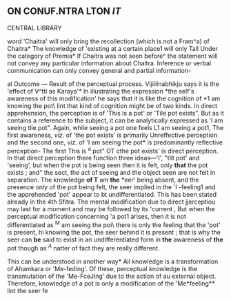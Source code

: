 ## ON CONUF.NTRA LTON *IT*

CENTRAL LIBRARY

word 'Chaitra' will only bring the recollection (which is not a Fram^a) of Chaitra\* The knowledge of 'existing at a certain place1 will only Tall Under the category of Premia\* If Chaitra was not seen before^ the statement will not convey any particular information about Chaitra. Inference or verbal communication can only convey general and partial information-

al Outcome — Result of the perceptual process. Vijiiilnabhikju says it is the 'effect of V^tti as Karaya'\* In illustrating the expression \*the self's awareness of this modification' he says that it is like the cognition of \*1 am knowing the pot\ lint that kind of cognition might be of two kinds. In direct apprehension, the perception is of 'This is a pot' or 'Tile pot exists". But as it contains a reference to the subject, it can be analytically expressed as 'I am seeing tlie pot". Again, while seeing a pot one feels L1 am seeing a pot1, The first awareness, *viz.* of 'the pot exists' is primarily Unreffective perception and the second one, *viz.* of 'I am seeing the pot\* is predominantly reflective perception- The first This is <sup>a</sup> pot" OT cthe pot exists' is direct perception. In that direct perception there function three ideas—'I', "tlit pot' and 'seeing', but when the pot is being seen then it is felt, only **that** the pot exists ; and" the sect, the act of seeing and the object seen are not felt in separation. The knowledge **of T** am **the** \*eer' being absent, and the presence only of the pot being felt, the seer implied in the 'I -feeling1 and the apprehended 'pot' appear to bt undifferentiated. This has been stated already in the 4th Sfitra. The mental modification due to direct jjerceptiou may last for a moment and may be followed by its 'current , But when the perceptual modification concerning 'a pot1 arises, then it is not differentiated as <sup>M</sup> am seeing the poi\ there is only the feeling that the 'pot' is present, hi knowing the pot, the seer behind it is present ; that is why the seer can **be** said to exist in an undifferentiated form in **the** awareness of **the** pot though as *<sup>A</sup>* natter of fact they are really different.

This can be understood in another way\* All knowledge is a transformation of Ahamkara or 'Me-feding'. Of these, perceptual knowledge is the transmutation of the 'Me-FceJing' due to the action of au external object. Therefore, knowledge of a pot is only a modification of the 'Me\*feeling\*\* lint the seer fe